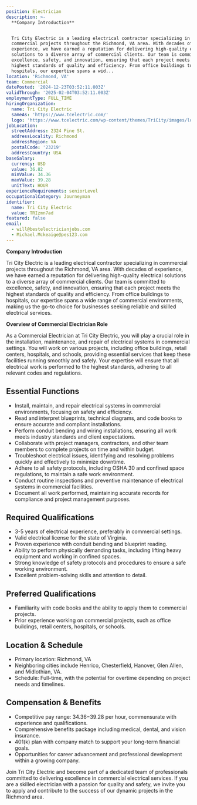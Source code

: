 ```yaml
---
position: Electrician
description: >-
  **Company Introduction**


  Tri City Electric is a leading electrical contractor specializing in
  commercial projects throughout the Richmond, VA area. With decades of
  experience, we have earned a reputation for delivering high-quality electrical
  solutions to a diverse array of commercial clients. Our team is committed to
  excellence, safety, and innovation, ensuring that each project meets the
  highest standards of quality and efficiency. From office buildings to
  hospitals, our expertise spans a wid...
location: 'Richmond, VA'
team: Commercial
datePosted: '2024-12-23T03:52:11.003Z'
validThrough: '2025-02-04T03:52:11.003Z'
employmentType: FULL_TIME
hiringOrganization:
  name: Tri City Electric
  sameAs: 'https://www.tcelectric.com/'
  logo: 'https://www.tcelectric.com/wp-content/themes/TriCity/images/logo.png'
jobLocation:
  streetAddress: 2324 Pine St.
  addressLocality: Richmond
  addressRegion: VA
  postalCode: '23219'
  addressCountry: USA
baseSalary:
  currency: USD
  value: 36.82
  minValue: 34.36
  maxValue: 39.28
  unitText: HOUR
experienceRequirements: seniorLevel
occupationalCategory: Journeyman
identifier:
  name: Tri City Electric
  value: TRIzmn7ad
featured: false
email:
  - will@bestelectricianjobs.com
  - Michael.Mckeaige@pes123.com
---
```




**Company Introduction**

Tri City Electric is a leading electrical contractor specializing in commercial projects throughout the Richmond, VA area. With decades of experience, we have earned a reputation for delivering high-quality electrical solutions to a diverse array of commercial clients. Our team is committed to excellence, safety, and innovation, ensuring that each project meets the highest standards of quality and efficiency. From office buildings to hospitals, our expertise spans a wide range of commercial environments, making us the go-to choice for businesses seeking reliable and skilled electrical services.

**Overview of Commercial Electrician Role**

As a Commercial Electrician at Tri City Electric, you will play a crucial role in the installation, maintenance, and repair of electrical systems in commercial settings. You will work on various projects, including office buildings, retail centers, hospitals, and schools, providing essential services that keep these facilities running smoothly and safely. Your expertise will ensure that all electrical work is performed to the highest standards, adhering to all relevant codes and regulations.

## Essential Functions

- Install, maintain, and repair electrical systems in commercial environments, focusing on safety and efficiency.
- Read and interpret blueprints, technical diagrams, and code books to ensure accurate and compliant installations.
- Perform conduit bending and wiring installations, ensuring all work meets industry standards and client expectations.
- Collaborate with project managers, contractors, and other team members to complete projects on time and within budget.
- Troubleshoot electrical issues, identifying and resolving problems quickly and effectively to minimize downtime.
- Adhere to all safety protocols, including OSHA 30 and confined space regulations, to maintain a safe work environment.
- Conduct routine inspections and preventive maintenance of electrical systems in commercial facilities.
- Document all work performed, maintaining accurate records for compliance and project management purposes.

## Required Qualifications

- 3-5 years of electrical experience, preferably in commercial settings.
- Valid electrical license for the state of Virginia.
- Proven experience with conduit bending and blueprint reading.
- Ability to perform physically demanding tasks, including lifting heavy equipment and working in confined spaces.
- Strong knowledge of safety protocols and procedures to ensure a safe working environment.
- Excellent problem-solving skills and attention to detail.

## Preferred Qualifications

- Familiarity with code books and the ability to apply them to commercial projects.
- Prior experience working on commercial projects, such as office buildings, retail centers, hospitals, or schools.

## Location & Schedule

- Primary location: Richmond, VA
- Neighboring cities include Henrico, Chesterfield, Hanover, Glen Allen, and Midlothian, VA.
- Schedule: Full-time, with the potential for overtime depending on project needs and timelines.

## Compensation & Benefits

- Competitive pay range: $34.36-$39.28 per hour, commensurate with experience and qualifications.
- Comprehensive benefits package including medical, dental, and vision insurance.
- 401(k) plan with company match to support your long-term financial goals.
- Opportunities for career advancement and professional development within a growing company.

Join Tri City Electric and become part of a dedicated team of professionals committed to delivering excellence in commercial electrical services. If you are a skilled electrician with a passion for quality and safety, we invite you to apply and contribute to the success of our dynamic projects in the Richmond area.